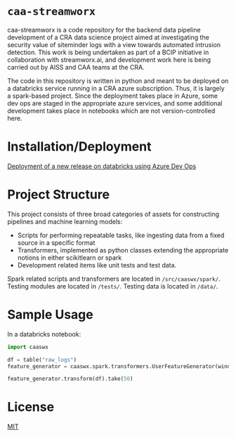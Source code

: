 # `caa-streamworx`

caa-streamworx is a code repository for the backend data pipeline development of a CRA data science project aimed at investigating the security value of siteminder logs with a view towards automated intrusion detection. This work is being undertaken as part of a BCIP initiative in collaboration with streamworx.ai, and development work here is being carried out by AISS and CAA teams at the CRA.

The code in this repository is written in python and meant to be deployed on a databricks service running in a CRA azure subscription. Thus, it is largely a spark-based project. Since the deployment takes place in Azure, some dev ops are staged in the appropriate azure services, and some additional development takes place in notebooks which are not version-controlled here.

# Installation/Deployment
[Deployment of a new release on databricks using Azure Dev Ops](https://github.com/CRA-CAA/caa-streamworx/files/6894297/library.Release.pdf)

# Project Structure
This project consists of three broad categories of assets for constructing pipelines and machine learning models:

- Scripts for performing repeatable tasks, like ingesting data from a fixed source in a specific format
- Transformers, implemented as python classes extending the appropriate notions in either scikitlearn or spark
- Development related items like unit tests and test data.

Spark related scripts and transformers are located in `/src/caaswx/spark/`. Testing modules are located in `/tests/`. Testing data is located in `/data/`.

# Sample Usage
In a databricks notebook:

```python
import caaswx

df = table("raw_logs")
feature_generator = caaswx.spark.transformers.UserFeatureGenerator(window_step = 900, window_length = 600)

feature_generator.transform(df).take(50)
```

# License
[MIT](https://choosealicense.com/licenses/mit/)
